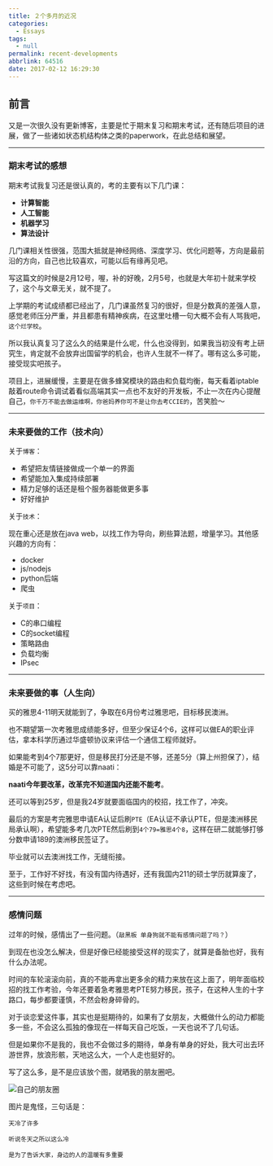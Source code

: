 ```yaml
---
title: ２个多月的近况
categories:
  - Essays
tags:
  - null
permalink: recent-developments
abbrlink: 64516
date: 2017-02-12 16:29:30
---
```


<h2 id="intro">前言</h2>又是一次很久没有更新博客，主要是忙于期末复习和期末考试，还有随后项目的进展，做了一些诸如状态机结构体之类的paperwork，在此总结和展望。


<!-- more -->

---------------

### 期末考试的感想

期末考试我复习还是很认真的，考的主要有以下几门课：

- **计算智能**
- **人工智能**
- **机器学习**
- **算法设计**

几门课相关性很强，范围大抵就是神经网络、深度学习、优化问题等，方向是最前沿的方向，自己也比较喜欢，可能以后有缘再见吧。

写这篇文的时候是2月12号，喔，补的好晚，2月5号，也就是大年初十就来学校了，这个与文章无关，就不提了。

上学期的考试成绩都已经出了，几门课虽然复习的很好，但是分数真的差强人意，感觉老师压分严重，并且都患有精神疾病，在这里吐槽一句大概不会有人骂我吧，`这个烂学校`。

所以我认真复习了这么久的结果是什么呢，什么也没得到，如果我当初没有考上研究生，肯定就不会放弃出国留学的机会，也许人生就不一样了。哪有这么多可能，接受现实吧孩子。

项目上，进展缓慢，主要是在做多蜂窝模块的路由和负载均衡，每天看着iptable敲着route命令调试着看似高端其实一点也不友好的开发板，不止一次在内心提醒自己，`你千万不能去做运维啊，你爸妈养你可不是让你去考CCIE的`，苦笑脸～

-----------

### 未来要做的工作（技术向）

关于`博客`：

- 希望把友情链接做成一个单一的界面
- 希望能加入集成持续部署
- 精力足够的话还是租个服务器能做更多事
- 好好维护

关于`技术`：

现在重心还是放在java web，以找工作为导向，刷些算法题，增量学习。其他感兴趣的方向有：

- docker
- js/nodejs
- python后端
- 爬虫

关于`项目`：

- C的串口编程
- C的socket编程
- 策略路由
- 负载均衡
- IPsec

-----

### 未来要做的事（人生向）

买的雅思4-11明天就能到了，争取在6月份考过雅思吧，目标移民澳洲。

也不期望第一次考雅思成绩能多好，但至少保证4个6，这样可以做EA的职业评估，拿本科学历通过华盛顿协议来评估一个通信工程师就好。

如果能考到4个7那更好，但是移民打分还是不够，还差5分（算上州担保了），结婚是不可能了，这5分可以靠naati：

**naati今年要改革，改革完不知道国内还能不能考**。

还可以等到25岁，但是我24岁就要面临国内的校招，找工作了，冲突。

最后的方案是考完雅思申请EA认证后刷`PTE`（EA认证不承认PTE，但是澳洲移民局承认啊），希望能多考几次PTE然后刷到`4个79=雅思4个8`，这样在研二就能够打够分数申请189的澳洲移民签证了。

毕业就可以去澳洲找工作，无缝衔接。

至于，工作好不好找，有没有国内待遇好，还有我国内211的硕士学历就算废了，这些到时候在考虑吧。

---------

### 感情问题

过年的时候，感情出了一些问题。（`敲黑板 单身狗就不能有感情问题了吗？`）

到现在也没怎么解决，但是好像已经能接受这样的现实了，就算是备胎也好，我有什么办法呢。

时间的车轮滚滚向前，真的不能再拿出更多余的精力来放在这上面了，明年面临校招的找工作考验，今年还要着急考雅思考PTE努力移民，孩子，在这种人生的十字路口，每步都要谨慎，不然会粉身碎骨的。

对于谈恋爱这件事，其实也是挺期待的，如果有了女朋友，大概做什么的动力都能多一些，不会这么孤独的像现在一样每天自己吃饭，一天也说不了几句话。

但是如果你不是我的，我也不会做过多的期待，单身有单身的好处，我大可出去环游世界，放浪形骸，天地这么大，一个人走也挺好的。

写了这么多，是不是应该放个图，就晒我的朋友圈吧。

![自己的朋友圈](http://o7myibfc7.bkt.clouddn.com/1691432232.jpg?imageView2/2/h/400/)

图片是鬼怪，三句话是：

	天冷了许多

	听说冬天之所以这么冷

	是为了告诉大家，身边的人的温暖有多重要
